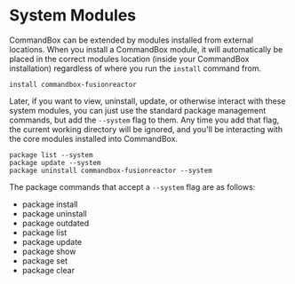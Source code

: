 # System Modules

CommandBox can be extended by modules installed from external locations. When you install a CommandBox module, it will automatically be placed in the correct modules location (inside your CommandBox installation) regardless of where you run the `install` command from.

```
install commandbox-fusionreactor
```

Later, if you want to view, uninstall, update, or otherwise interact with these system modules, you can just use the standard package management commands, but add the `--system` flag to them. Any time you add that flag, the current working directory will be ignored, and you'll be interacting with the core modules installed into CommandBox.

```
package list --system
package update --system
package uninstall commandbox-fusionreactor --system
```

The package commands that accept a `--system` flag are as follows:

* package install
* package uninstall
* package outdated
* package list
* package update
* package show
* package set
* package clear
